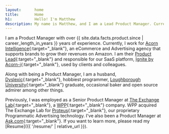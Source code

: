 ```yaml
---
layout:      home
title:       Home
h1:          Hello! I'm Matthew
description: My name is Matthew, and I am a Lead Product Manager. Currently, I work for Acorn Intelligence, an eCommerce and Advertising agency that supports brands to grow their revenues on Amazon. I am responsible for our SaaS platform u, Ignite by Acorn-i, used by clients and colleagues.
---
```

I am a Product Manager with over <time data="in-product-since" datetime="{{ site.data.facts.product.since | date_to_xmlschema }}">{{ site.data.facts.product.since | career_length_in_years }}</time> years of experience. Currently, I work for [Acorn Intelligence](https://acorn-i.com/){:target="_blank"}, an eCommerce and Advertising agency that supports brands to grow their revenues on Amazon. I am their [Product Lead](https://www.mindtheproduct.com/product-management-hierarchy/){:target="_blank"} and responsible for our SaaS platform, [Ignite by Acorn-i](https://acorn-i.com/ignite-by-acorn-i/){:target="_blank"}, used by clients and colleagues.

Along with being a Product Manager, I am a husband, [Dyslexic](https://www.bdadyslexia.org.uk/dyslexia/about-dyslexia/what-is-dyslexia){:target="_blank"}, hobbiest programmer, [Loughborough University](https://www.lboro.ac.uk){:target="_blank"} graduate, occasional baker and open source admirer among other things.

Previously, I was employed as a Senior Product Manager at [The Exchange Lab](https://www.linkedin.com/company/the-exchange-lab/about/){:target="_blank"}, a [WPP](https://www.wpp.com/){:target="_blank"} company. WPP acquired The Exchange Lab for [Proteus](https://www.wpp.com/news/2015/12/groupm-acquires-programmatic-marketing-solutions-company-the-exchange-lab){:target="_blank"}, our proprietary Programmatic Advertising technology. I've also been a Product Manager at [Ask.com](http://uk.ask.com){:target="_blank"}. If you want to learn more, please read my [Resume]({{ '/resume/' | relative_url }}).
